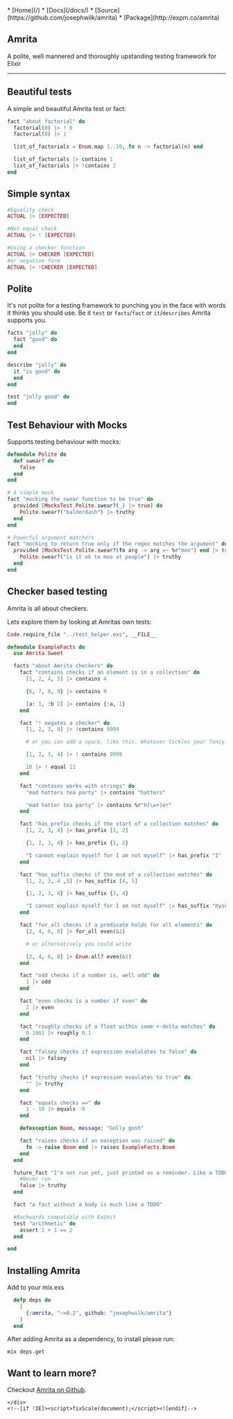 <!doctype html>
<html>
<head>
  <meta charset="utf-8">
  <meta http-equiv="X-UA-Compatible" content="chrome=1">
  <title>Amrita: Polite Testing Framework for Elixir</title>
  <link rel="stylesheet" href="stylesheets/styles.css">
  <link rel="stylesheet" href="stylesheets/pygment_trac.css">
  <script src="https://ajax.googleapis.com/ajax/libs/jquery/1.7.1/jquery.min.js"></script>
  <script src="javascripts/respond.js"></script>
  <!--[if lt IE 9]>
    <script src="//html5shiv.googlecode.com/svn/trunk/html5.js"></script>
  <![endif]-->
  <!--[if lt IE 8]>
  <link rel="stylesheet" href="stylesheets/ie.css">
  <![endif]-->
  <meta name="viewport" content="width=device-width, initial-scale=1, user-scalable=no">
  <link href='http://fonts.googleapis.com/css?family=EB+Garamond' rel='stylesheet' type='text/css'>
</head>
<body>

<div id="menu-primary" class="menu-container">
  <div class="menu">
 *   [Home](/)
 *   [Docs](/docs/)
 *   [Source](https://github.com/josephwilk/amrita)
 *   [Package](http://expm.co/amrita)
  </div>
</div>

<div class="wrapper">
  <section>
    <div id="title">

# Amrita

A polite, well mannered and thoroughly upstanding testing framework for Elixir

* * *

</div>

## Beautiful tests

A simple and beautiful Amrita test or fact:

```elixir
fact "about factorial" do
  factorial(0) |> ! 0
  factorial(0) |> 1

  list_of_factorials = Enum.map 1..10, fn n -> factorial(n) end

  list_of_factorials |> contains 1
  list_of_factorials |> !contains 2
end
```

## Simple syntax

```elixir
#Equality check
ACTUAL |> [EXPECTED]

#Not equal check
ACTUAL |> ! [EXPECTED]

#Using a checker function
ACTUAL |> CHECKER [EXPECTED]
#or negative form
ACTUAL |> !CHECKER [EXPECTED]
```

## Polite

It's not polite for a testing framework to punching you in the face with words it thinks you should use.
Be it `test` or `facts`/`fact` or `it`/`describes` Amrita supports you.

```elixir
facts "jolly" do
  fact "good" do
  end
end

describe "jolly" do
  it "is good" do
  end
end

test "jolly good" do
end
```

## Test Behaviour with Mocks

Supports testing behaviour with mocks:

```elixir
defmodule Polite do
  def swear? do
    false
  end
end

# A simple mock
fact "mocking the swear function to be true" do
  provided [MocksTest.Polite.swear?(_) |> true] do
    Polite.swear?("balderdash") |> truthy
  end
end

# Powerful argument matchers
fact "mocking to return true only if the regex matches the argument" do
  provided [MocksTest.Polite.swear?(fn arg -> arg =~ %r"moo") end |> true] do
    Polite.swear?("is it ok to moo at people") |> truthy
  end
end
```

## Checker based testing

Amrita is all about checkers.

Lets explore them by looking at Amritas own tests:

```elixir
Code.require_file "../test_helper.exs", __FILE__

defmodule ExampleFacts do
  use Amrita.Sweet

  facts "about Amrita checkers" do
    fact "contains checks if an element is in a collection" do
      [1, 2, 4, 5] |> contains 4

      {6, 7, 8, 9} |> contains 9

      [a: 1, :b 2] |> contains {:a, 1}
    end

    fact "! negates a checker" do
      [1, 2, 3, 4] |> !contains 9999

      # or you can add a space, like this. Whatever tickles your fancy.

      [1, 2, 3, 4] |> ! contains 9999

      10 |> ! equal 11
    end

    fact "contains works with strings" do
      "mad hatters tea party" |> contains "hatters"

      "mad hatter tea party" |> contains %r"h(\w+)er"
    end

    fact "has_prefix checks if the start of a collection matches" do
      [1, 2, 3, 4] |> has_prefix [1, 2]

      {1, 2, 3, 4} |> has_prefix {1, 2}

      "I cannot explain myself for I am not myself" |> has_prefix "I"
    end

    fact "has_suffix checks if the end of a collection matches" do
      [1, 2, 3, 4 ,5] |> has_suffix [4, 5]

      {1, 2, 3, 4} |> has_suffix {3, 4}

      "I cannot explain myself for I am not myself" |> has_suffix "myself"
    end

    fact "for_all checks if a predicate holds for all elements" do
      [2, 4, 6, 8] |> for_all even(&1)

      # or alternatively you could write

      [2, 4, 6, 8] |> Enum.all? even(&1)
    end

    fact "odd checks if a number is, well odd" do
      1 |> odd
    end

    fact "even checks is a number if even" do
      2 |> even
    end

    fact "roughly checks if a float within some +-delta matches" do
      0.1001 |> roughly 0.1
    end

    fact "falsey checks if expression evalulates to false" do
      nil |> falsey
    end

    fact "truthy checks if expression evaulates to true" do
      "" |> truthy
    end

    fact "equals checks ==" do
      1 - 10 |> equals -9
    end

    defexception Boom, message: "Golly gosh"

    fact "raises checks if an exception was raised" do
      fn -> raise Boom end |> raises ExampleFacts.Boom
    end
  end

  future_fact "I'm not run yet, just printed as a reminder. Like a TODO" do
    #Never run
    false |> truthy
  end

  fact "a fact without a body is much like a TODO"

  #Backwards compatible with ExUnit
  test "arithmetic" do
    assert 1 + 1 == 2
  end

end
```

## [<span class="octicon octicon-link"></span>](#install)Installing Amrita

Add to your mix.exs

```elixir
  defp deps do
    [
      {:amrita, "~>0.2", github: "josephwilk/amrita"}
    ]
  end
```

After adding Amrita as a dependency, to install please run:

`mix deps.get`

## Want to learn more?

Checkout [Amrita on Github](https://github.com/josephwilk/amrita).

</section>

    </div>
    <!--[if !IE]><script>fixScale(document);</script><![endif]-->

  </body>
</html>
  